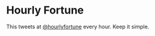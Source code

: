 Hourly Fortune
=============

This tweets at [@hourlyfortune](https://twitter.com/hourlyfortune) every hour. Keep it simple.
